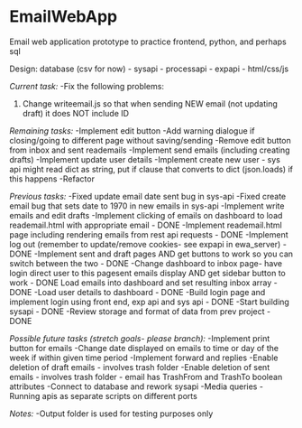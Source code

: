 # EmailWebApp
Email web application prototype to practice frontend, python, and perhaps sql

Design:
database (csv for now) - sysapi - processapi - expapi - html/css/js

*Current task:*
-Fix the following problems:
1. Change writeemail.js so that when sending NEW email (not updating draft) it does NOT include ID


*Remaining tasks:*
-Implement edit button
-Add warning dialogue if closing/going to different page without saving/sending
-Remove edit button from inbox and sent reademails
-Implement send emails (including creating drafts)
-Implement update user details
-Implement create new user - sys api might read dict as string, put if clause that converts to dict (json.loads) if this happens
-Refactor

*Previous tasks:*
-Fixed update email date sent bug in sys-api
-Fixed create email bug that sets date to 1970 in new emails in sys-api
-Implement write emails and edit drafts
-Implement clicking of emails on dashboard to load reademail.html with appropriate email - DONE
-Implement reademail.html page including rendering emails from rest api requests - DONE
-Implement log out (remember to update/remove cookies- see expapi in ewa_server) - DONE
-Implement sent and draft pages AND get buttons to work so you can switch between the two - DONE
-Change dashboard to inbox page- have login direct user to this pagesent emails display AND get sidebar button to work - DONE
Load emails into dashboard and set resulting inbox array - DONE
-Load user details to dashboard - DONE
-Build login page and implement login using front end, exp api and sys api - DONE
-Start building sysapi - DONE
-Review storage and format of data from prev project - DONE

*Possible future tasks (stretch goals- please branch):*
-Implement print button for emails
-Change date displayed on emails to time or day of the week if within given time period
-Implement forward and replies
-Enable deletion of draft emails - involves trash folder
-Enable deletion of sent emails - involves trash folder - email has TrashFrom and TrashTo boolean attributes
-Connect to database and rework sysapi
-Media queries
-Running apis as separate scripts on different ports

*Notes:*
-Output folder is used for testing purposes only